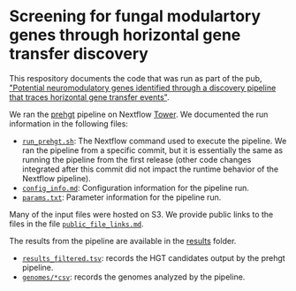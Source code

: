 # Screening for fungal modulartory genes through horizontal gene transfer discovery

This respository documents the code that was run as part of the pub, ["Potential neuromodulatory genes identified through a discovery pipeline that traces horizontal gene transfer events"](https://doi.org/10.57844/arcadia-jqq0-y385).

We ran the [prehgt](https://github.com/Arcadia-Science/prehgt) pipeline on Nextflow [Tower](https://tower.nf).
We documented the run information in the following files:
* [`run_prehgt.sh`](./run_prehgt.sh): The Nextflow command used to execute the pipeline. We ran the pipeline from a specific commit, but it is essentially the same as running the pipeline from the first release (other code changes integrated after this commit did not impact the runtime behavior of the Nextflow pipeline).
* [`config_info.md`](./config_info.md): Configuration information for the pipeline run.
* [`params.txt`](./params.txt): Parameter information for the pipeline run.

Many of the input files were hosted on S3.
We provide public links to the files in the file [`public_file_links.md`](./public_file_links.md).

The results from the pipeline are available in the [results](./results) folder.
* [`results_filtered.tsv`](./results/results_filtered.tsv): records the HGT candidates output by the prehgt pipeline. 
* [`genomes/*csv`](./results/genomes): records the genomes analyzed by the pipeline.
